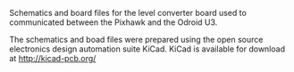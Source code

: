Schematics and board files for the level converter board used to communicated between the Pixhawk and the Odroid U3.

The schematics and boad files were prepared using the open source electronics design automation suite KiCad. KiCad is available for download at http://kicad-pcb.org/
